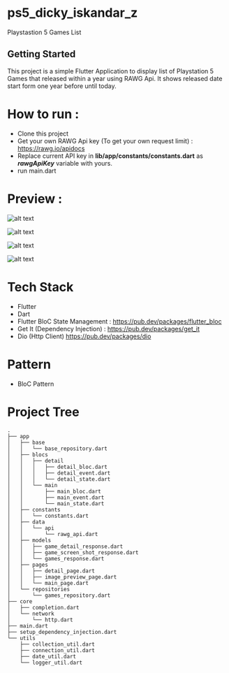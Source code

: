 # ps5_dicky_iskandar_z

Playstastion 5 Games List

## Getting Started

This project is a simple Flutter Application to display list of Playstation 5 Games that released within a year using RAWG Api. It shows released date start form one year before until today.

# How to run :
- Clone this project
- Get your own RAWG Api key (To get your own request limit) : https://rawg.io/apidocs
- Replace current API key in **lib/app/constants/constants.dart** as ***rawgApiKey*** variable with yours.
- run main.dart

# Preview :
![alt text](https://raw.githubusercontent.com/dickiezulkarnaen/ps5_dicky_iskandar_z/main/assets/screenshots/ss1.png?token=GHSAT0AAAAAAB42GYTSCMTOD3VUD2QNVMZ2Y5SIB7A)

![alt text](https://raw.githubusercontent.com/dickiezulkarnaen/ps5_dicky_iskandar_z/main/assets/screenshots/ss2.png?token=GHSAT0AAAAAAB42GYTSPZTWYTLBUURRZQAWY5SICYQ)

![alt text](https://raw.githubusercontent.com/dickiezulkarnaen/ps5_dicky_iskandar_z/main/assets/screenshots/ss3.png?token=GHSAT0AAAAAAB42GYTTCEQQEUJQBBWMI5SCY5SIC3Q)

![alt text](https://raw.githubusercontent.com/dickiezulkarnaen/ps5_dicky_iskandar_z/main/assets/screenshots/ss4.png?token=GHSAT0AAAAAAB42GYTSAQZHY7FQMZSVVCHOY5SIC5A)

# Tech Stack
- Flutter
- Dart
- Flutter BloC State Management : https://pub.dev/packages/flutter_bloc
- Get It (Dependency Injection) : https://pub.dev/packages/get_it
- Dio (Http Client) https://pub.dev/packages/dio

# Pattern
- BloC Pattern

# Project Tree

```
.
├── app
│   ├── base
│   │   └── base_repository.dart
│   ├── blocs
│   │   ├── detail
│   │   │   ├── detail_bloc.dart
│   │   │   ├── detail_event.dart
│   │   │   └── detail_state.dart
│   │   └── main
│   │       ├── main_bloc.dart
│   │       ├── main_event.dart
│   │       └── main_state.dart
│   ├── constants
│   │   └── constants.dart
│   ├── data
│   │   └── api
│   │       └── rawg_api.dart
│   ├── models
│   │   ├── game_detail_response.dart
│   │   ├── game_screen_shot_response.dart
│   │   └── games_response.dart
│   ├── pages
│   │   ├── detail_page.dart
│   │   ├── image_preview_page.dart
│   │   └── main_page.dart
│   └── repositories
│       └── games_repository.dart
├── core
│   ├── completion.dart
│   └── network
│       └── http.dart
├── main.dart
├── setup_dependency_injection.dart
└── utils
    ├── collection_util.dart
    ├── connection_util.dart
    ├── date_util.dart
    └── logger_util.dart
```